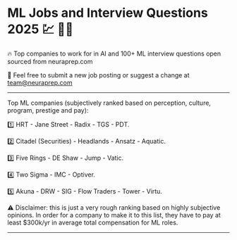 # ML Jobs and Interview Questions 2025 💹 🐱‍💻
🔥 Top companies to work for in AI and 100+ ML interview questions open sourced from neuraprep.com

🙏 Feel free to submit a new job posting or suggest a change at team@neuraprep.com

------

Top ML companies (subjectively ranked based on perception, culture, program, prestige and pay): 

1️⃣ HRT - Jane Street - Radix - TGS - PDT. 

2️⃣ Citadel (Securities) - Headlands - Ansatz - Aquatic. 

3️⃣ Five Rings - DE Shaw - Jump - Vatic. 

4️⃣ Two Sigma - IMC - Optiver. 

5️⃣ Akuna - DRW - SIG - Flow Traders - Tower - Virtu. 

⚠️ Disclaimer: this is just a very rough ranking based on highly subjective opinions. In order for a company to make it to this list, they have to pay at least $300k/yr in average total compensation for ML roles.


------

